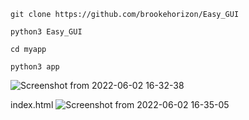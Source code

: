 ```
git clone https://github.com/brookehorizon/Easy_GUI

python3 Easy_GUI

cd myapp

python3 app
```

![Screenshot from 2022-06-02 16-32-38](https://user-images.githubusercontent.com/86805843/171641163-fee44685-e7a9-4704-b143-97af2a7a2700.png)

index.html
![Screenshot from 2022-06-02 16-35-05](https://user-images.githubusercontent.com/86805843/171641636-d8c97a48-0fd8-493f-a300-62a09ae370aa.png)
